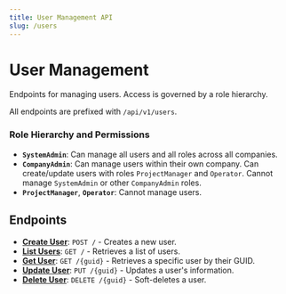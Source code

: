 ```yaml
---
title: User Management API
slug: /users
---
```


# User Management

Endpoints for managing users. Access is governed by a role hierarchy.

All endpoints are prefixed with `/api/v1/users`.

### Role Hierarchy and Permissions

-   **`SystemAdmin`**: Can manage all users and all roles across all companies.
-   **`CompanyAdmin`**: Can manage users within their own company. Can create/update users with roles `ProjectManager` and `Operator`. Cannot manage `SystemAdmin` or other `CompanyAdmin` roles.
-   **`ProjectManager`**, **`Operator`**: Cannot manage users.

## Endpoints

- **[Create User](./endpoints/create_user.md)**: `POST /` - Creates a new user.
- **[List Users](./endpoints/list_users.md)**: `GET /` - Retrieves a list of users.
- **[Get User](./endpoints/get_user.md)**: `GET /{guid}` - Retrieves a specific user by their GUID.
- **[Update User](./endpoints/update_user.md)**: `PUT /{guid}` - Updates a user's information.
- **[Delete User](./endpoints/delete_user.md)**: `DELETE /{guid}` - Soft-deletes a user. 